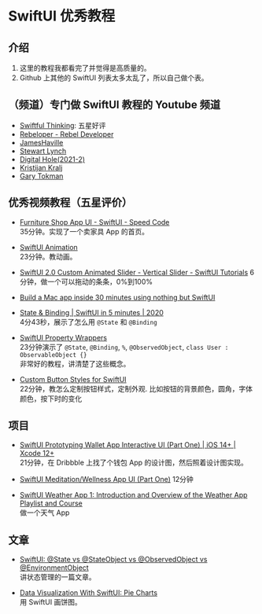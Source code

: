 # SwiftUI 优秀教程

## 介绍
1. 这里的教程我都看完了并觉得是高质量的。
2. Github 上其他的 SwiftUI 列表太多太乱了，所以自己做个表。

## （频道）专门做 SwiftUI 教程的 Youtube 频道
* [Swiftful Thinking](https://www.youtube.com/channel/UCp25X4LzOLaksp5qY0YMUzg): 五星好评  
* [Rebeloper - Rebel Developer](https://www.youtube.com/c/Rebeloper/videos)
* [JamesHaville](https://www.youtube.com/c/JamesHaville/videos)  
* [Stewart Lynch](https://www.youtube.com/c/StewartLynch/videos)    
* [Digital Hole(2021-2)](https://www.youtube.com/c/DigitalHole/videos)
* [Kristijan Kralj](https://www.youtube.com/channel/UCOsu2lVqs4Sj3RjweCMxmFA/videos)    
* [Gary Tokman](https://www.youtube.com/c/GTokman/videos)  

## 优秀视频教程（五星评价）
* [Furniture Shop App UI - SwiftUI - Speed Code](https://www.youtube.com/watch?v=EbTl0GX-bvw)  
35分钟。实现了一个卖家具 App 的首页。  

* [SwiftUI Animation](https://www.youtube.com/watch?v=z4xcp7QiUrE)  
23分钟。教动画。  

* [SwiftUI 2.0 Custom Animated Slider - Vertical Slider - SwiftUI Tutorials](https://www.youtube.com/watch?v=wdNu0ae5gBE)
6分钟，做一个可以拖动的条条，0%到100%

* [Build a Mac app inside 30 minutes using nothing but SwiftUI](https://www.youtube.com/watch?v=hus2LksB3O4)

* [State & Binding | SwiftUI in 5 minutes | 2020](https://www.youtube.com/watch?v=QHhot1qhOZ8 )   
4分43秒，展示了怎么用 `@State` 和 `@Binding` 

* [SwiftUI Property Wrappers](https://www.youtube.com/watch?v=u3RIfxSk1As&t=0s)   
23分钟演示了 `@State`, `@Binding`, `%`, `@ObservedObject`, `class User : ObservableObject {}`      
非常好的教程，讲清楚了这些概念。  

* [Custom Button Styles for SwiftUI](https://www.youtube.com/watch?v=vOyx4whZXcU&t=0s)  
22分钟，教怎么定制按钮样式，定制外观. 比如按钮的背景颜色，圆角，字体颜色，按下时的变化  

## 项目
* [SwiftUI Prototyping Wallet App Interactive UI (Part One) | iOS 14+ | Xcode 12+](https://www.youtube.com/watch?v=4AD74MAAx58)   
21分钟，在 Dribbble 上找了个钱包 App 的设计图，然后照着设计图实现。    

* [SwiftUI Meditation/Wellness App UI (Part One)](https://www.youtube.com/watch?v=I1oq3KV4SgM)
12分钟  

* [SwiftUI Weather App 1: Introduction and Overview of the Weather App Playlist and Course](https://www.youtube.com/watch?v=FA4ksgVip9E)    
做一个天气 App 


## 文章
* [SwiftUI: @State vs @StateObject vs @ObservedObject vs @EnvironmentObject](https://levelup.gitconnected.com/state-vs-stateobject-vs-observedobject-vs-environmentobject-in-swiftui-81e2913d63f9)  
讲状态管理的一篇文章。  

* [Data Visualization With SwiftUI: Pie Charts](https://towardsdatascience.com/data-visualization-with-swiftui-pie-charts-bcad1903c5d2)   
用 SwiftUI 画饼图。 


<!--
## 暂时用不上
* App Store Card Transition with Andrei Blaj, Senior iOS Developer  
https://www.youtube.com/watch?v=1j7hsEmylg0  
这个好像是用 UIKit, 不是 SwiftUI, 做了一个类似  App Store 的东西  

Livestream: Design and code the App Store Today in Figma and SwiftUI
https://www.youtube.com/watch?v=jwWfhM7ZuaI
1个小时17分钟，是 DesignCode 做的。  
做了个简单的类似 App Store 的卡片。  

SwiftUI 2.0 Shared Tab Bar For iOS - iPadOS & macOS - Custom Animations - SwiftUI Tutorials
https://www.youtube.com/watch?v=ZitioDxyzWU
14分钟。自定义了一个 Tab 切换的页面，手机和 iPad 都有。思路可以借鉴。

* SwiftUI Prototyping Wallet App Interactive UI (Part Two) | iOS 14+ | Xcode 12+  
https://www.youtube.com/watch?v=hrdbPGpWEoI  
下次看吧  

## 普通（三星）
* [Use @AppStorage property wrapper to read and write values from the UserDefaults | SwiftUI Tutorial](https://www.youtube.com/watch?v=DlZsxRFZCAo)
4分钟的视频，演示了___

-->
